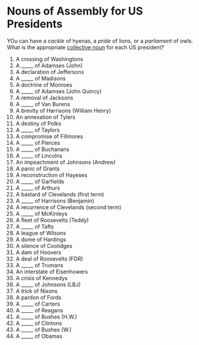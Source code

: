 # Nouns of Assembly for US Presidents

YOu can have a *cackle* of hyenas, a *pride* of lions, or a *parliament* of owls. What is the appropriate [collective noun](http://en.wikipedia.org/wiki/Collective_noun) for each US president?

1. A crossing of Washingtons
2. A _____ of Adamses (John)  
3. A declaration of Jeffersons  
4. A _____ of Madisons  
5. A doctrine of Monroes  
6. A _____ of Adamses (John Quincy)  
7. A removal of Jacksons  
8. A _____ of Van Burens  
9. A brevity of Harrisons (William Henry)  
10. An annexation of Tylers  
11. A destiny of Polks  
12. A _____ of Taylors  
13. A compromise of Fillmores  
14. A _____ of Pierces  
15. A _____ of Buchanans  
16. A _____ of Lincolns  
17. An impeachment of Johnsons (Andrew)  
18. A panic of Grants  
19. A reconstruction of Hayeses  
20. A _____ of Garfields  
21. A _____ of Arthurs  
22. A bastard of Clevelands (first term)  
23. A _____ of Harrisons (Benjamin)  
24. A recurrence of Clevelands (second term)  
25. A _____ of McKinleys  
26. A fleet of Roosevelts (Teddy)  
27. A _____ of Tafts  
28. A league of Wilsons  
29. A dome of Hardings  
30. A silence of Coolidges  
31. A dam of Hoovers  
32. A deal of Roosevelts (FDR)  
33. A _____ of Trumans  
34. An interstate of Eisenhowers  
35. A crisis of Kennedys  
36. A _____ of Johnsons (LBJ)  
37. A trick of Nixons  
38. A pardon of Fords  
39. A _____ of Carters  
40. A _____ of Reagans  
41. A _____ of Bushes (H.W.)  
42. A _____ of Clintons  
43. A _____ of Bushes (W.)  
44. A _____ of Obamas  